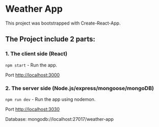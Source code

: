 # Weather App

This project was bootstrapped with Create-React-App.

## The Project include 2 parts:
### 1. The client side (React)
`npm start` - Run the app.

Port [http://localhost:3000](http://localhost:3000)

### 2. The server side (Node.js/express/mongoose/mongoDB)
`npm run dev` - Run the app using nodemon.

Port [http://localhost:3030](http://localhost:3030)

Database: mongodb://localhost:27017/weather-app
